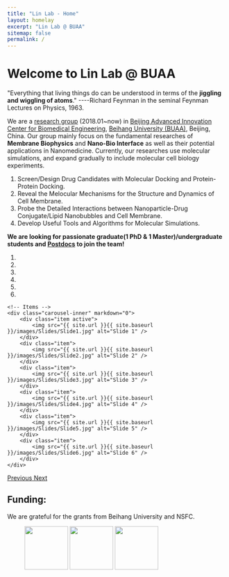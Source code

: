 ```yaml
---
title: "Lin Lab - Home"
layout: homelay
excerpt: "Lin Lab @ BUAA"
sitemap: false
permalink: /
---
```


# Welcome to Lin Lab @ BUAA
"Everything that living things do can be understood in terms of the **jiggling and wiggling of atoms**."  ----Richard Feynman in the seminal Feynman Lectures on Physics, 1963.

We are a [research group](http://shi.buaa.edu.cn/linxubo/zh_CN/index.htm) (2018.01~now) in [Beijing Advanced Innovation Center for Biomedical Engineering](https://baicbme.buaa.edu.cn/), [Beihang University (BUAA)](https://www.buaa.edu.cn), Beijing, China. Our group mainly focus on the fundamental researches of **Membrane Biophysics** and **Nano-Bio Interface** as well as their potential applications in Nanomedicine. Currently, our researches use molecular simulations, and expand gradually to include molecular cell biology experiments.
1. Screen/Design Drug Candidates with Molecular Docking and Protein-Protein Docking.
2. Reveal the Melocular Mechanisms for the Structure and Dynamics of Cell Membrane.
3. Probe the Detailed Interactions between Nanoparticle-Drug Conjugate/Lipid Nanobubbles and Cell Membrane.
4. Develop Useful Tools and Algorithms for Molecular Simulations.

 **We are looking for passionate graduate(1 PhD & 1 Master)/undergraduate students and [Postdocs](https://mp.weixin.qq.com/s/ATp7IxuU69CKsQDyIiPeSg) to join the team!**

<div markdown="0" id="carousel" class="carousel slide" data-ride="carousel" data-interval="5000" data-pause="hover" >
    <!-- Menu -->
    <ol class="carousel-indicators">
        <li data-target="#carousel" data-slide-to="0" class="active"></li>
        <li data-target="#carousel" data-slide-to="1"></li>
        <li data-target="#carousel" data-slide-to="2"></li>
        <li data-target="#carousel" data-slide-to="3"></li>
        <li data-target="#carousel" data-slide-to="4"></li>
        <li data-target="#carousel" data-slide-to="5"></li>
<!--        <li data-target="#carousel" data-slide-to="6"></li>  -->
    </ol>
 
    <!-- Items -->
    <div class="carousel-inner" markdown="0">
        <div class="item active">
            <img src="{{ site.url }}{{ site.baseurl }}/images/Slides/Slide1.jpg" alt="Slide 1" />
        </div>
        <div class="item">
            <img src="{{ site.url }}{{ site.baseurl }}/images/Slides/Slide2.jpg" alt="Slide 2" />
        </div>
        <div class="item">
            <img src="{{ site.url }}{{ site.baseurl }}/images/Slides/Slide3.jpg" alt="Slide 3" />
        </div>
        <div class="item">
            <img src="{{ site.url }}{{ site.baseurl }}/images/Slides/Slide4.jpg" alt="Slide 4" />
        </div>
        <div class="item">
            <img src="{{ site.url }}{{ site.baseurl }}/images/Slides/Slide5.jpg" alt="Slide 5" />
        </div>
        <div class="item">
            <img src="{{ site.url }}{{ site.baseurl }}/images/Slides/Slide6.jpg" alt="Slide 6" />
        </div>
    </div>
  <a class="left carousel-control" href="#carousel" role="button" data-slide="prev">
    <span class="glyphicon glyphicon-chevron-left" aria-hidden="true"></span>
    <span class="sr-only">Previous</span>
  </a>
  <a class="right carousel-control" href="#carousel" role="button" data-slide="next">
    <span class="glyphicon glyphicon-chevron-right" aria-hidden="true"></span>
    <span class="sr-only">Next</span>
  </a>
</div>

## Funding:
We are grateful for the grants from Beihang University and NSFC.

<figure class="fourth">
<img src="{{ site.url }}{{ site.baseurl }}/images/BUAA_logo.jpg" style="width: 100px">
<img src="{{ site.url }}{{ site.baseurl }}/images/BME_logo.jpg" style="width: 100px">
<img src="{{ site.url }}{{ site.baseurl }}/images/logo_nsfc.jpg" style="width: 100px">
<!-- </figure> -->

